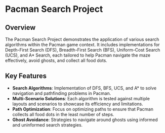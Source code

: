 # Pacman Search Project

## Overview
The Pacman Search Project demonstrates the application of various search algorithms within the Pacman game context. It includes implementations for Depth-First Search (DFS), Breadth-First Search (BFS), Uniform-Cost Search (UCS), and A* Search, each tailored to help Pacman navigate the maze effectively, avoid ghosts, and collect all food dots.

## Key Features
- **Search Algorithms**: Implementation of DFS, BFS, UCS, and A* to solve navigation and pathfinding problems in Pacman.
- **Multi-Scenario Solutions**: Each algorithm is tested against multiple layouts and scenarios to showcase its efficiency and limitations.
- **Path Optimization**: Focus on optimizing paths to ensure that Pacman collects all food dots in the least number of steps.
- **Ghost Avoidance**: Strategies to navigate around ghosts using informed and uninformed search strategies.

